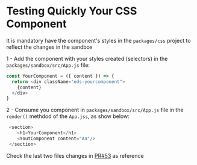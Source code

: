 # Testing Quickly Your CSS Component

It is mandatory have the component's styles in the `packages/css` project to reflect the changes in the sandbox

1 - Add the component with your styles created (selectors) in the `packages/sandbox/src/App.js` file:

```js
const YourComponent = ({ content }) => {
  return <div className="eds-yourcomponent">
    {content}
  </div>
}
```

2 - Consume you component in `packages/sandbox/src/App.js` file in the `render()` methdod of the `App.jss`, as show below:

```js
 <section>
    <h1>YourComponent</h1>
    <YoutComponent content="Aa"/>
 </section>
```

Check the last two files changes in [PR#53](https://github.com/bod-endava/e-toast-ds/pull/53) as reference